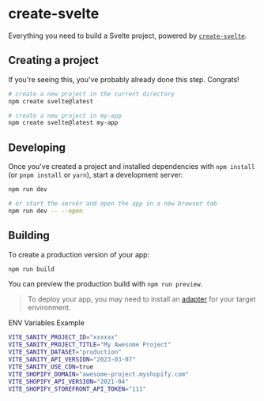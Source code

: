 # create-svelte

Everything you need to build a Svelte project, powered by [`create-svelte`](https://github.com/sveltejs/kit/tree/master/packages/create-svelte).

## Creating a project

If you're seeing this, you've probably already done this step. Congrats!

```bash
# create a new project in the current directory
npm create svelte@latest

# create a new project in my-app
npm create svelte@latest my-app
```

## Developing

Once you've created a project and installed dependencies with `npm install` (or `pnpm install` or `yarn`), start a development server:

```bash
npm run dev

# or start the server and open the app in a new browser tab
npm run dev -- --open
```

## Building

To create a production version of your app:

```bash
npm run build
```

You can preview the production build with `npm run preview`.

> To deploy your app, you may need to install an [adapter](https://kit.svelte.dev/docs/adapters) for your target environment.

ENV Variables Example

```bash
VITE_SANITY_PROJECT_ID="xxxxxx"
VITE_SANITY_PROJECT_TITLE="My Awesome Project"
VITE_SANITY_DATASET="production"
VITE_SANITY_API_VERSION="2023-03-07"
VITE_SANITY_USE_CDN=true
VITE_SHOPIFY_DOMAIN="awesome-project.myshopify.com"
VITE_SHOPIFY_API_VERSION="2021-04"
VITE_SHOPIFY_STOREFRONT_API_TOKEN="111"
```
